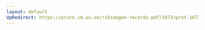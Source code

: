 ```yaml
---
layout: default
UpRedirect: https://pruto.im.uu.se/riksdagen-records-pdf/1873/prot-1873--fk--510/prot-1873--fk--510_040.pdf
---
```

